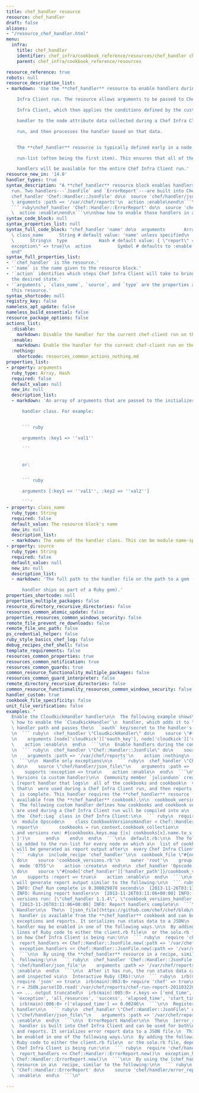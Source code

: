 ```yaml
---
title: chef_handler resource
resource: chef_handler
draft: false
aliases:
- "/resource_chef_handler.html"
menu:
  infra:
    title: chef_handler
    identifier: chef_infra/cookbook_reference/resources/chef_handler chef_handler
    parent: chef_infra/cookbook_reference/resources

resource_reference: true
robots: null
resource_description_list:
- markdown: 'Use the **chef_handler** resource to enable handlers during a Chef

    Infra Client run. The resource allows arguments to be passed to Chef

    Infra Client, which then applies the conditions defined by the custom

    handler to the node attribute data collected during a Chef Infra Client

    run, and then processes the handler based on that data.


    The **chef_handler** resource is typically defined early in a node''s

    run-list (often being the first item). This ensures that all of the

    handlers will be available for the entire Chef Infra Client run.'
resource_new_in: '14.0'
handler_types: true
syntax_description: "A **chef_handler** resource block enables handlers during a chef-client\n\
  run. Two handlers---`JsonFile` and `ErrorReport`---are built into Chef:\n\n``` ruby\n\
  chef_handler 'Chef::Handler::JsonFile' do\n  source 'chef/handler/json_file'\n \
  \ arguments :path => '/var/chef/reports'\n  action :enable\nend\n```\n\nand:\n\n\
  ``` ruby\nchef_handler 'Chef::Handler::ErrorReport' do\n  source 'chef/handler/error_report'\n\
  \  action :enable\nend\n```\n\nshow how to enable those handlers in a recipe."
syntax_code_block: null
syntax_properties_list: null
syntax_full_code_block: "chef_handler 'name' do\n  arguments       Array, Hash\n \
  \ class_name      String # default value: 'name' unless specified\n  source    \
  \      String\n  type            Hash # default value: { \"report\" => true, \"\
  exception\" => true}\n  action          Symbol # defaults to :enable if not specified\n\
  end"
syntax_full_properties_list:
- '`chef_handler` is the resource.'
- '`name` is the name given to the resource block.'
- '`action` identifies which steps Chef Infra Client will take to bring the node into
  the desired state.'
- '`arguments`, `class_name`, `source`, and `type` are the properties available to
  this resource.'
syntax_shortcode: null
registry_key: false
nameless_apt_update: false
nameless_build_essential: false
resource_package_options: false
actions_list:
  :disable:
    markdown: Disable the handler for the current chef-client run on the current node.
  :enable:
    markdown: Enable the handler for the current chef-client run on the current node.
  :nothing:
    shortcode: resources_common_actions_nothing.md
properties_list:
- property: arguments
  ruby_type: Array, Hash
  required: false
  default_value: null
  new_in: null
  description_list:
  - markdown: 'An array of arguments that are passed to the initializer for the

      handler class. For example:


      ``` ruby

      arguments :key1 => ''val1''

      ```


      or:


      ``` ruby

      arguments [:key1 => ''val1'', :key2 => ''val2'']

      ```'
- property: class_name
  ruby_type: String
  required: false
  default_value: The resource block's name
  new_in: null
  description_list:
  - markdown: The name of the handler class. This can be module name-spaced.
- property: source
  ruby_type: String
  required: false
  default_value: null
  new_in: null
  description_list:
  - markdown: 'The full path to the handler file or the path to a gem (if the

      handler ships as part of a Ruby gem).'
properties_shortcode: null
properties_multiple_packages: false
resource_directory_recursive_directories: false
resources_common_atomic_update: false
properties_resources_common_windows_security: false
remote_file_prevent_re_downloads: false
remote_file_unc_path: false
ps_credential_helper: false
ruby_style_basics_chef_log: false
debug_recipes_chef_shell: false
template_requirements: false
resources_common_properties: true
resources_common_notification: true
resources_common_guards: true
common_resource_functionality_multiple_packages: false
resources_common_guard_interpreter: false
remote_directory_recursive_directories: false
common_resource_functionality_resources_common_windows_security: false
handler_custom: true
cookbook_file_specificity: false
unit_file_verification: false
examples: "
  Enable the CloudkickHandler handler\n\n  The following example shows\
  \ how to enable the `CloudkickHandler`\n  handler, which adds it to the default\
  \ handler path and passes the\n  `oauth` key/secret to the handler's initializer:\n\
  \n  ``` ruby\n  chef_handler \"CloudkickHandler\" do\n    source \"#{node['chef_handler']['handler_path']}/cloudkick_handler.rb\"\
  \n    arguments [node['cloudkick']['oauth_key'], node['cloudkick']['oauth_secret']]\n\
  \    action :enable\n  end\n  ```\n\n  Enable handlers during the compile phase\n\
  \n  ``` ruby\n  chef_handler \"Chef::Handler::JsonFile\" do\n    source \"chef/handler/json_file\"\
  \n    arguments :path => '/var/chef/reports'\n    action :nothing\n  end.run_action(:enable)\n\
  \  ```\n\n  Handle only exceptions\n\n  ``` ruby\n  chef_handler \"Chef::Handler::JsonFile\"\
  \ do\n    source \"chef/handler/json_file\"\n    arguments :path => '/var/chef/reports'\n\
  \    supports :exception => true\n    action :enable\n  end\n  ```\n\n  Cookbook\
  \ Versions (a custom handler)\n\n  Community member `juliandunn` created a custom\
  \ [report handler that logs\n  all of the cookbooks and cookbook\n  versions](https://github.com/juliandunn/cookbook_versions_handler)\
  \ that\n  were used during a Chef Infra Client run, and then reports after the run\n\
  \  is complete. This handler requires the **chef_handler** resource (which\n  is\
  \ available from the **chef_handler** cookbook).\n\n  cookbook_versions.rb:\n\n\
  \  The following custom handler defines how cookbooks and cookbook versions\n  that\
  \ are used during a Chef Infra Client run will be compiled into a\n  report using\
  \ the `Chef::Log` class in Chef Infra Client:\n\n  ``` ruby\n  require 'chef/log'\n\
  \n  module Opscode\n    class CookbookVersionsHandler < Chef::Handler\n\n      def\
  \ report\n        cookbooks = run_context.cookbook_collection\n        Chef::Log.info('Cookbooks\
  \ and versions run: #{cookbooks.keys.map {|x| cookbooks[x].name.to_s + ' ' + cookbooks[x].version}\
  \ }')\n      end\n    end\n  end\n  ```\n\n  default.rb:\n\n  The following recipe\
  \ is added to the run-list for every node on which a\n  list of cookbooks and versions\
  \ will be generated as report output after\n  every Chef Infra Client run.\n\n \
  \ ``` ruby\n  include_recipe 'chef_handler'\n\n  cookbook_file \"#{node['chef_handler']['handler_path']}/cookbook_versions.rb\"\
  \ do\n    source 'cookbook_versions.rb'\n    owner 'root'\n    group 'root'\n  \
  \  mode '0755'\n    action :create\n  end\n\n  chef_handler 'Opscode::CookbookVersionsHandler'\
  \ do\n    source \"#{node['chef_handler']['handler_path']}/cookbook_versions.rb\"\
  \n    supports :report => true\n    action :enable\n  end\n  ```\n\n  This recipe\
  \ will generate report output similar to the following:\n\n  ``` ruby\n  [2013-11-26T03:11:06+00:00]\
  \ INFO: Chef Run complete in 0.300029878 seconds\n  [2013-11-26T03:11:06+00:00]\
  \ INFO: Running report handlers\n  [2013-11-26T03:11:06+00:00] INFO: Cookbooks and\
  \ versions run: [\"chef_handler 1.1.4\", \"cookbook_versions_handler 1.0.0\"]\n\
  \  [2013-11-26T03:11:06+00:00] INFO: Report handlers complete\n  ```\n\n  JsonFile\
  \ Handler\n\n  The\n  [json_file](https://github.com/chef/chef/blob/master/lib/chef/handler/json_file.rb)\n\
  \  handler is available from the **chef_handler** cookbook and can be used\n  with\
  \ exceptions and reports. It serializes run status data to a JSON\n  file. This\
  \ handler may be enabled in one of the following ways.\n\n  By adding the following\
  \ lines of Ruby code to either the client.rb file\n  or the solo.rb file, depending\
  \ on how Chef Infra Client is being run:\n\n  ``` ruby\n  require 'chef/handler/json_file'\n\
  \  report_handlers << Chef::Handler::JsonFile.new(:path => '/var/chef/reports')\n\
  \  exception_handlers << Chef::Handler::JsonFile.new(:path => '/var/chef/reports')\n\
  \  ```\n\n  By using the **chef_handler** resource in a recipe, similar to the\n\
  \  following:\n\n  ``` ruby\n  chef_handler 'Chef::Handler::JsonFile' do\n    source\
  \ 'chef/handler/json_file'\n    arguments :path => '/var/chef/reports'\n    action\
  \ :enable\n  end\n  ```\n\n  After it has run, the run status data can be loaded\
  \ and inspected via\n  Interactive Ruby (IRb):\n\n  ``` ruby\n  irb(main):002:0>\
  \ require 'json' => true\n  irb(main):003:0> require 'chef' => true\n  irb(main):004:0>\
  \ r = JSON.parse(IO.read('/var/chef/reports/chef-run-report-20110322060731.json'))\
  \ => ... output truncated\n  irb(main):005:0> r.keys => ['end_time', 'node', 'updated_resources',\
  \ 'exception', 'all_resources', 'success', 'elapsed_time', 'start_time', 'backtrace']\n\
  \  irb(main):006:0> r['elapsed_time'] => 0.00246\n  ```\n\n  Register the JsonFile\
  \ handler\n\n  ``` ruby\n  chef_handler \"Chef::Handler::JsonFile\" do\n    source\
  \ \"chef/handler/json_file\"\n    arguments :path => '/var/chef/reports'\n    action\
  \ :enable\n  end\n  ```\n\n  ErrorReport Handler\n\n  The\n  [error_report](https://github.com/chef/chef/blob/master/lib/chef/handler/error_report.rb)\n\
  \  handler is built into Chef Infra Client and can be used for both\n  exceptions\
  \ and reports. It serializes error report data to a JSON file.\n  This handler may\
  \ be enabled in one of the following ways.\n\n  By adding the following lines of\
  \ Ruby code to either the client.rb file\n  or the solo.rb file, depending on how\
  \ Chef Infra Client is being run:\n\n  ``` ruby\n  require 'chef/handler/error_report'\n\
  \  report_handlers << Chef::Handler::ErrorReport.new()\n  exception_handlers <<\
  \ Chef::Handler::ErrorReport.new()\n  ```\n\n  By using the [chef_handler](/resources/chef_handler/)\
  \ resource in a\n  recipe, similar to the following:\n\n  ``` ruby\n  chef_handler\
  \ 'Chef::Handler::ErrorReport' do\n    source 'chef/handler/error_report'\n    action\
  \ :enable\n  end\n  ```\n"

---
```

